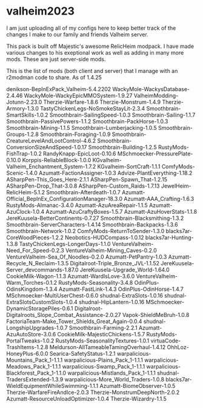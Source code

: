 # valheim2023

I am just uploading all of my configs here to keep better track of the changes I make to our family and friends Valheim server.

This pack is built off Majestic's awesome RelicHeim modpack. I have made various changes to his exeptional work as well as adding in many more mods. These are just server-side mods.

This is the list of mods (both client and server) that I manage with an r2modman code to share.
As of 1.4.25

denikson-BepInExPack_Valheim-5.4.2202
WackyMole-WackysDatabase-2.4.46
WackyMole-WackyEpicMMOSystem-1.9.27
ValheimModding-Jotunn-2.23.0
Therzie-Warfare-1.8.6
Therzie-Monstrum-1.4.9
Therzie-Armory-1.3.0
TastyChickenLegs-NoSmokeStayLit-2.3.4
Smoothbrain-SmartSkills-1.0.2
Smoothbrain-SailingSpeed-1.0.3
Smoothbrain-Sailing-1.1.7
Smoothbrain-PassivePowers-1.1.2
Smoothbrain-PackHorse-1.0.3
Smoothbrain-Mining-1.1.5
Smoothbrain-Lumberjacking-1.0.5
Smoothbrain-Groups-1.2.8
Smoothbrain-Foraging-1.0.9
Smoothbrain-CreatureLevelAndLootControl-4.6.2
Smoothbrain-ConversionSizeAndSpeed-1.0.17
Smoothbrain-Building-1.2.5
RustyMods-FishTrap-1.0.2
RandyKnapp-EpicLoot-0.10.6
MSchmoecker-PressurePlate-0.10.0
Korppis-ReliableBlock-1.0.0
KGvalheim-Valheim_Enchantment_System-1.7.2
KGvalheim-SortCraft-1.1.1
ComfyMods-Scenic-1.4.0
Azumatt-FactionAssigner-1.0.3
Advize-PlantEverything-1.18.2
ASharpPen-This_Goes_Here-2.1.1
ASharpPen-Spawn_That-1.2.15
ASharpPen-Drop_That-3.0.8
ASharpPen-Custom_Raids-1.7.13
JewelHeim-RelicHeim-5.1.2
Smoothbrain-Afterdeath-1.0.7
Azumatt-Official_BepInEx_ConfigurationManager-18.3.0
Azumatt-AAA_Crafting-1.6.3
RustyMods-Almanac-3.4.0
Azumatt-AzuAreaRepair-1.1.5
Azumatt-AzuClock-1.0.4
Azumatt-AzuCraftyBoxes-1.5.7
Azumatt-AzuHoverStats-1.1.8
JereKuusela-BetterContinents-0.7.27
Smoothbrain-Blacksmithing-1.3.2
Smoothbrain-ServerCharacters-1.4.14
Smoothbrain-Backpacks-1.3.6
Smoothbrain-Network-1.0.2
ComfyMods-ReturnToSender-1.3.0
blacks7ar-CoreWoodPieces-1.2.2
Neobotics-HUDCompass-1.0.12
blacks7ar-Hunting-1.3.8
TastyChickenLegs-LongerDays-1.1.0
VentureValheim-Need_For_Speed-0.2.3
VentureValheim-Mining_Caves-0.2.0
VentureValheim-Sea_Of_Noodles-0.2.0
Azumatt-PetPantry-1.0.3
Azumatt-Recycle_N_Reclaim-1.3.5
Digitalroot-Triple_Bronze_JVL-1.1.52
JereKuusela-Server_devcommands-1.87.0
JereKuusela-Upgrade_World-1.64.0
CookieMilk-Wagon-1.1.3
Azumatt-WardIsLove-3.6.0
VentureValheim-Warm_Torches-0.1.2
RustyMods-Seasonality-3.4.8
OdinPlus-OdinsKingdom-1.3.4
Azumatt-FastLink-1.4.3
OdinPlus-OdinHorse-1.4.7
MSchmoecker-MultiUserChest-0.6.0
shudnal-ExtraSlots-1.0.16
shudnal-ExtraSlotsCustomSlots-1.0.4
shudnal-HipLantern-1.0.16
MSchmoecker-DynamicStoragePiles-0.6.1
Digitalroot-Digitalroots_Slope_Combat_Assistance-2.0.27
Vapok-ShieldMeBruh-1.0.8
FactoriaTeam-Make_Tower_Shields_Great_Again-0.0.4
shudnal-LongshipUpgrades-1.0.7
Smoothbrain-Farming-2.2.1
Azumatt-AzuAutoStore-3.0.6
CookieMilk-MajesticChickens-1.5.7
RustyMods-PortalTweaks-1.0.2
RustyMods-SeasonalityTextures-1.0.1
virtuaCode-TrashItems-1.2.8
Meldurson-AllTameableTamingOverhaul-1.4.12
OhhLoz-HoneyPlus-6.0.0
Searica-SafetyStatus-1.2.1
warpalicious-Mountains_Pack_1-1.1.1
warpalicious-Plains_Pack_1-1.1.1
warpalicious-Meadows_Pack_1-1.1.1
warpalicious-Swamp_Pack_1-1.1.1
warpalicious-Blackforest_Pack_1-1.1.0
warpalicious-Mistlands_Pack_1-1.1.1
shudnal-TradersExtended-1.3.9
warpalicious-More_World_Traders-1.0.8
blacks7ar-WieldEquipmentWhileSwimming-1.1.1
Azumatt-BiomeObserver-1.0.5
Therzie-WarfareFireAndIce-2.0.3
Therzie-MonstrumDeepNorth-2.0.2
Azumatt-ResourceUnloadOptimizer-1.0.4
Therzie-Wizardry-1.1.5
